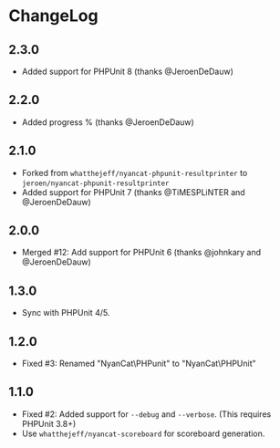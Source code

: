 ChangeLog
=========

2.3.0
-----

* Added support for PHPUnit 8 (thanks @JeroenDeDauw)

2.2.0
-----

* Added progress % (thanks @JeroenDeDauw)

2.1.0
-----

* Forked from `whatthejeff/nyancat-phpunit-resultprinter` to `jeroen/nyancat-phpunit-resultprinter`
* Added support for PHPUnit 7 (thanks @TiMESPLiNTER and @JeroenDeDauw)

2.0.0
-----

* Merged #12: Add support for PHPUnit 6 (thanks @johnkary and @JeroenDeDauw)

1.3.0
-----

* Sync with PHPUnit 4/5.

1.2.0
-----

* Fixed #3: Renamed "NyanCat\PHPunit" to "NyanCat\PHPUnit"

1.1.0
-----

* Fixed #2: Added support for `--debug` and `--verbose`. (This requires PHPUnit 3.8+)
* Use `whatthejeff/nyancat-scoreboard` for scoreboard generation.